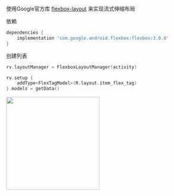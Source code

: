 
使用Google官方库 [flexbox-layout](https://github.com/google/flexbox-layout) 来实现流式伸缩布局

依赖

```groovy
dependencies {
    implementation 'com.google.android.flexbox:flexbox:3.0.0'
}
```

创建列表

```kotlin
rv.layoutManager = FlexboxLayoutManager(activity)

rv.setup {
    addType<FlexTagModel>(R.layout.item_flex_tag)
}.models = getData()
```

<img src="https://i.loli.net/2021/08/14/KYkHmyCrDogiLsS.png" width="250"/>

